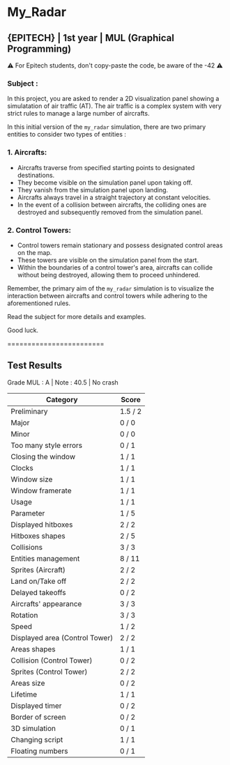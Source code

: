 # My_Radar
## {EPITECH} | 1st year | MUL (Graphical Programming)

⚠️ For Epitech students, don't copy-paste the code, be aware of the -42 ⚠️

### Subject : &nbsp;

In this project, you are asked to render a 2D visualization panel showing a simulatation of air traffic (AT).
The air traffic is a complex system with very strict rules to manage a large number of aircrafts.

In this initial version of the `my_radar` simulation, there are two primary entities to consider two types of entities :

### 1. Aircrafts:
- Aircrafts traverse from specified starting points to designated destinations.
- They become visible on the simulation panel upon taking off.
- They vanish from the simulation panel upon landing.
- Aircrafts always travel in a straight trajectory at constant velocities.
- In the event of a collision between aircrafts, the colliding ones are destroyed and subsequently removed from the simulation panel.

### 2. Control Towers:
- Control towers remain stationary and possess designated control areas on the map.
- These towers are visible on the simulation panel from the start.
- Within the boundaries of a control tower's area, aircrafts can collide without being destroyed, allowing them to proceed unhindered.

Remember, the primary aim of the `my_radar` simulation is to visualize the interaction between aircrafts and control towers while adhering to the aforementioned rules.


Read the subject for more details and examples.

Good luck.

========================

## Test Results
Grade MUL : A | Note : 40.5 | No crash

| Category                                | Score        |
|-----------------------------------------|--------------|
| Preliminary                             | 1.5 / 2      |
| Major                                   | 0 / 0        |
| Minor                                   | 0 / 0        |
| Too many style errors                   | 0 / 1        |
| Closing the window                      | 1 / 1        |
| Clocks                                  | 1 / 1        |
| Window size                             | 1 / 1        |
| Window framerate                        | 1 / 1        |
| Usage                                   | 1 / 1        |
| Parameter                               | 1 / 5        |
| Displayed hitboxes                      | 2 / 2        |
| Hitboxes shapes                         | 2 / 5        |
| Collisions                              | 3 / 3        |
| Entities management                     | 8 / 11       |
| Sprites (Aircraft)                      | 2 / 2        |
| Land on/Take off                        | 2 / 2        |
| Delayed takeoffs                        | 0 / 2        |
| Aircrafts' appearance                   | 3 / 3        |
| Rotation                                | 3 / 3        |
| Speed                                   | 1 / 2        |
| Displayed area (Control Tower)          | 2 / 2        |
| Areas shapes                            | 1 / 1        |
| Collision (Control Tower)               | 0 / 2        |
| Sprites (Control Tower)                 | 2 / 2        |
| Areas size                              | 0 / 2        |
| Lifetime                                | 1 / 1        |
| Displayed timer                         | 0 / 2        |
| Border of screen                        | 0 / 2        |
| 3D simulation                           | 0 / 1        |
| Changing script                         | 1 / 1        |
| Floating numbers                        | 0 / 1        |


